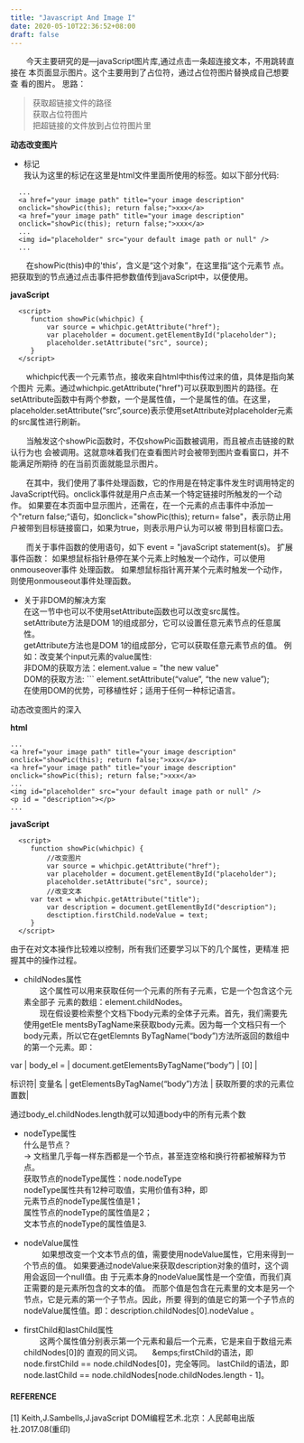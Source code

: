 ```yaml
---
title: "Javascript And Image I"
date: 2020-05-10T22:36:52+08:00
draft: false
---
```



&emsp;&emsp;今天主要研究的是—javaScript图片库,通过点击一条超连接文本，不用跳转直接在 本页面显示图片。这个主要用到了占位符，通过占位符图片替换成自己想要查 看的图片。
思路：

> 获取超链接文件的路径  
> 获取占位符图片  
> 把超链接的文件放到占位符图片里  

**动态改变图片**

* 标记    
我认为这里的标记在这里是html文件里面所使用的标签。如以下部分代码:
```
  ...
  <a href="your image path" title="your image description"
  onclick="showPic(this); return false;">xxx</a>
  <a href="your image path" title="your image description"
  onclick="showPic(this); return false;">xxx</a>
  ...
  <img id="placeholder" src="your default image path or null" />
  ...
```
&emsp;&emsp;在showPic(this)中的'this’，含义是“这个对象”，在这里指“这个<a>元素节 点。把获取到的节点通过点击事件把参数值传到javaScript中，以便使用。

**javaScript**
```
  <script>
     function showPic(whichpic) {
         var source = whichpic.getAttribute("href");
         var placeholder = document.getElementById("placeholder");
         placeholder.setAttribute("src", source);
     }
  </script>
```

&emsp;&emsp;whichpic代表一个元素节点，接收来自html中this传过来的值，具体是指向某个图片 <a>元素。通过whichpic.getAttribute("href")可以获取到图片的路径。在 setAttribute函数中有两个参数，一个是属性值，一个是属性的值。在这里， placeholder.setAttribute(“src”,source)表示使用setAttribute对placeholder元素 的src属性进行刷新。

&emsp;&emsp;当触发这个showPic函数时，不仅showPic函数被调用，而且被点击链接的默认行为也 会被调用。这就意味着我们在查看图片时会被带到图片查看窗口，并不能满足所期待 的在当前页面就能显示图片。

&emsp;&emsp;在其中，我们使用了事件处理函数，它的作用是在特定事件发生时调用特定的 JavaScript代码。onclick事件就是用户点击某一个特定链接时所触发的一个动作。 如果要在本页面中显示图片，还需在，在一个<a>元素的点击事件中添加一个"return false;“语句，如onclick="showPic(this); return= false"，表示防止用户被带到目标链接窗口，如果为true，则表示用户认为可以被 带到目标窗口去。

&emsp;&emsp;而关于事件函数的使用语句，如下
event = "javaScript statement(s)。
扩展事件函数：
如果想鼠标指针悬停在某个元素上时触发一个动作，可以使用onmouseover事件 处理函数。
如果想鼠标指针离开某个元素时触发一个动作，则使用onmouseout事件处理函数。

* 关于非DOM的解决方案  
在这一节中也可以不使用setAttribute函数也可以改变src属性。  
setAttribute方法是DOM 1的组成部分，它可以设置任意元素节点的任意属性。  
getAttribute方法也是DOM 1的组成部分，它可以获取任意元素节点的值。 例如：改变某个input元素的value属性:  
非DOM的获取方法：element.value = "the new value"  
DOM的获取方法: ``` element.setAttribute(“value”, “the new value”);  
在使用DOM的优势，可移植性好；适用于任何一种标记语言。  

动态改变图片的深入  

**html**
```
...
<a href="your image path" title="your image description"
onclick="showPic(this); return false;">xxx</a>
<a href="your image path" title="your image description"
onclick="showPic(this); return false;">xxx</a>
...
<img id="placeholder" src="your default image path or null" />
<p id = "description"></p>
...
```
**javaScript**
```
  <script>
     function showPic(whichpic) {
         //改变图片
         var source = whichpic.getAttribute("href");
         var placeholder = document.getElementById("placeholder");
         placeholder.setAttribute("src", source);
         //改变文本
	 var text = whichpic.getAttribute("title");
         var description = document.getElementById("description");
         desctiption.firstChild.nodeValue = text;
     }
  </script>
```
由于在对文本操作比较难以控制，所有我们还要学习以下的几个属性，更精准 把握其中的操作过程。  

* childNodes属性  
&emsp;&emsp;这个属性可以用来获取任何一个元素的所有子元素，它是一个包含这个元素全部子 元素的数组：element.childNodes。  
&emsp;&emsp;现在假设要检索整个文档下body元素的全体子元素。首先，我们需要先使用getEle mentsByTagName来获取body元素。因为每一个文档只有一个body元素，所以它在getElemnts ByTagName(“body”)方法所返回的数组中的第一个元素。即：


var   |	body_el	=  | document.getElementsByTagName(“body”) | 	[0]   |
              
标识符|	变量名     | getElementsByTagName(“body”)方法      | 获取所要的求的元素位置数|

通过body_el.childNodes.length就可以知道body中的所有元素个数

* nodeType属性  
什么是节点？  
-> 文档里几乎每一样东西都是一个节点，甚至连空格和换行符都被解释为节点。  
获取节点的nodeType属性：node.nodeType  
nodeType属性共有12种可取值，实用价值有3种，即  
元素节点的nodeType属性值是1；   
属性节点的nodeType的属性值是2；  
文本节点的nodeType的属性值是3.  

* nodeValue属性  
&emsp;&emsp; 如果想改变一个文本节点的值，需要使用nodeValue属性，它用来得到一个节点的值。 如果要通过nodeValue来获取description对象的值时，这个调用会返回一个null值。由 于元素本身的nodeValue属性是一个空值，而我们真正需要的是元素所包含的文本的值。 而那个值是包含在元素里的文本是另一个节点，它是元素的第一个子节点。因此，所要 得到的值是它的第一个子节点的nodeValue属性值。即：description.childNodes[0].nodeValue 。

* firstChild和lastChild属性  
&emsp;&emsp;这两个属性值分别表示第一个元素和最后一个元素，它是来自于数组元素childNodes[0]的 直观的同义词。
&emsp;&emps;firstChild的语法，即 node.firstChild == node.childNodes[0]，完全等同。 lastChild的语法，即 node.lastChild == node.childNodes[node.childNodes.length - 1]。

#### REFERENCE  

[1] Keith,J.Sambells,J.javaScript DOM编程艺术.北京：人民邮电出版社.2017.08(重印)

